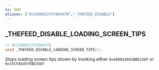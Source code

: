```yaml
---
ns: HUD
aliases: ["0x32888337579A5970","_THEFEED_DISABLE"]
---
```

## _THEFEED_DISABLE_LOADING_SCREEN_TIPS

```c
// 0x32888337579A5970
void _THEFEED_DISABLE_LOADING_SCREEN_TIPS();
```

Stops loading screen tips shown by invoking either `0x488043841BBE156F` or `0x15CFA549788D35EF`

